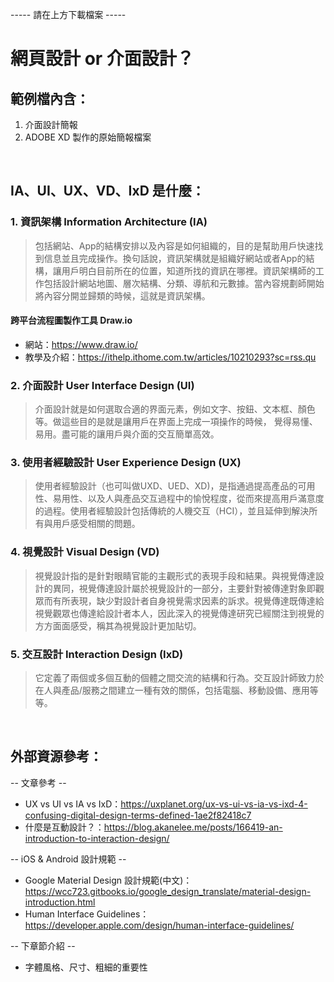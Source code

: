 ----- 請在上方下載檔案 -----
# 網⾴設計 or 介⾯設計？
## 範例檔內含：
1. 介面設計簡報
2. ADOBE XD 製作的原始簡報檔案

&nbsp;

## IA、UI、UX、VD、IxD 是什麼：
### 1. 資訊架構 Information Architecture (IA)
> 包括網站、App的結構安排以及內容是如何組織的，目的是幫助用戶快速找到信息並且完成操作。換句話說，資訊架構就是組織好網站或者App的結構，讓用戶明白目前所在的位置，知道所找的資訊在哪裡。資訊架構師的工作包括設計網站地圖、層次結構、分類、導航和元數據。當內容規劃師開始將內容分開並歸類的時候，這就是資訊架構。

#### 跨平台流程圖製作工具 Draw.io
- 網站：https://www.draw.io/ <br/>
- 教學及介紹：https://ithelp.ithome.com.tw/articles/10210293?sc=rss.qu

### 2. 介面設計 User Interface Design (UI)
> 介面設計就是如何選取合適的界面元素，例如文字、按鈕、文本框、顏色等。做這些目的是就是讓用戶在界面上完成一項操作的時候， 覺得易懂、易用。盡可能的讓用戶與介面的交互簡單高效。

### 3. 使用者經驗設計 User Experience Design (UX)
> 使用者經驗設計（也可叫做UXD、UED、XD)，是指通過提高產品的可用性、易用性、以及人與產品交互過程中的愉悅程度，從而來提高用戶滿意度的過程。使用者經驗設計包括傳統的人機交互（HCI），並且延伸到解決所有與用戶感受相關的問題。

### 4. 視覺設計 Visual  Design (VD)
> 視覺設計指的是針對眼睛官能的主觀形式的表現手段和結果。與視覺傳達設計的異同，視覺傳達設計屬於視覺設計的一部分，主要針對被傳達對象即觀眾而有所表現，缺少對設計者自身視覺需求因素的訴求。視覺傳達既傳達給視覺觀眾也傳達給設計者本人，因此深入的視覺傳達研究已經關注到視覺的方方面面感受，稱其為視覺設計更加貼切。

### 5. 交互設計 Interaction Design (IxD)
> 它定義了兩個或多個互動的個體之間交流的結構和行為。交互設計師致力於在人與產品/服務之間建立一種有效的關係，包括電腦、移動設備、應用等等。

&nbsp;

## 外部資源參考：
-- 文章參考 --
* UX vs UI vs IA vs IxD：https://uxplanet.org/ux-vs-ui-vs-ia-vs-ixd-4-confusing-digital-design-terms-defined-1ae2f82418c7
* 什麼是互動設計？：https://blog.akanelee.me/posts/166419-an-introduction-to-interaction-design/

-- iOS & Android 設計規範 --
* Google Material Design 設計規範(中文)：https://wcc723.gitbooks.io/google_design_translate/material-design-introduction.html
* Human Interface Guidelines：https://developer.apple.com/design/human-interface-guidelines/

-- 下章節介紹 --
* 字體風格、尺寸、粗細的重要性
